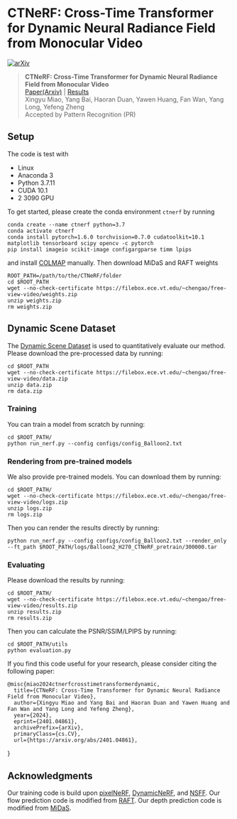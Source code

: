 # CTNeRF: Cross-Time Transformer for Dynamic Neural Radiance Field from Monocular Video

[![arXiv](https://img.shields.io/badge/arXiv-2401.04861-b31b1b.svg)](https://arxiv.org/abs/2401.04861)

> **CTNeRF: Cross-Time Transformer for Dynamic Neural Radiance Field from Monocular Video**<br>
> [Paper(Arxiv)](https://arxiv.org/abs/2401.04861) | [Results](https://drive.google.com/file/d/10LHsemH6ImE4mghYImPtsVT1EpnbaNk5/view?usp=sharing)<br>
> Xingyu Miao, Yang Bai, Haoran Duan, Yawen Huang, Fan Wan, Yang Long, Yefeng Zheng<br>
> Accepted by Pattern Recognition (PR)



## Setup
The code is test with
* Linux 
* Anaconda 3
* Python 3.7.11
* CUDA 10.1
* 2 3090 GPU


To get started, please create the conda environment `ctnerf` by running
```
conda create --name ctnerf python=3.7
conda activate ctnerf
conda install pytorch=1.6.0 torchvision=0.7.0 cudatoolkit=10.1 matplotlib tensorboard scipy opencv -c pytorch
pip install imageio scikit-image configargparse timm lpips
```
and install [COLMAP](https://colmap.github.io/install.html) manually. Then download MiDaS and RAFT weights
```
ROOT_PATH=/path/to/the/CTNeRF/folder
cd $ROOT_PATH
wget --no-check-certificate https://filebox.ece.vt.edu/~chengao/free-view-video/weights.zip
unzip weights.zip
rm weights.zip
```

## Dynamic Scene Dataset
The [Dynamic Scene Dataset](https://www-users.cse.umn.edu/~jsyoon/dynamic_synth/) is used to
quantitatively evaluate our method. Please download the pre-processed data by running:
```
cd $ROOT_PATH
wget --no-check-certificate https://filebox.ece.vt.edu/~chengao/free-view-video/data.zip
unzip data.zip
rm data.zip
```

### Training
You can train a model from scratch by running:
```
cd $ROOT_PATH/
python run_nerf.py --config configs/config_Balloon2.txt
```

### Rendering from pre-trained models
We also provide pre-trained models. You can download them by running:
```
cd $ROOT_PATH/
wget --no-check-certificate https://filebox.ece.vt.edu/~chengao/free-view-video/logs.zip
unzip logs.zip
rm logs.zip
```

Then you can render the results directly by running:
```
python run_nerf.py --config configs/config_Balloon2.txt --render_only --ft_path $ROOT_PATH/logs/Balloon2_H270_CTNeRF_pretrain/300000.tar
```

### Evaluating

Please download the results by running:
```
cd $ROOT_PATH/
wget --no-check-certificate https://filebox.ece.vt.edu/~chengao/free-view-video/results.zip
unzip results.zip
rm results.zip
```

Then you can calculate the PSNR/SSIM/LPIPS by running:
```
cd $ROOT_PATH/utils
python evaluation.py
```


If you find this code useful for your research, please consider citing the following paper:

	@misc{miao2024ctnerfcrosstimetransformerdynamic,
      title={CTNeRF: Cross-Time Transformer for Dynamic Neural Radiance Field from Monocular Video}, 
      author={Xingyu Miao and Yang Bai and Haoran Duan and Yawen Huang and Fan Wan and Yang Long and Yefeng Zheng},
      year={2024},
      eprint={2401.04861},
      archivePrefix={arXiv},
      primaryClass={cs.CV},
      url={https://arxiv.org/abs/2401.04861}, 
}

## Acknowledgments
Our training code is build upon
[pixelNeRF](https://github.com/sxyu/pixel-nerf),
[DynamicNeRF](https://github.com/gaochen315/DynamicNeRF), and
[NSFF](https://github.com/zl548/Neural-Scene-Flow-Fields).
Our flow prediction code is modified from [RAFT](https://github.com/princeton-vl/RAFT).
Our depth prediction code is modified from [MiDaS](https://github.com/isl-org/MiDaS).
